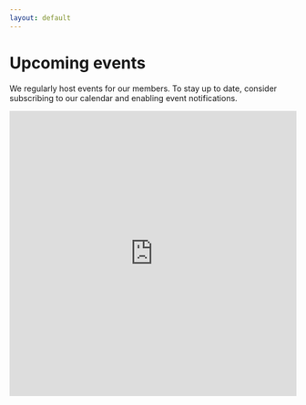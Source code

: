```yaml
---
layout: default
---
```


# Upcoming events

We regularly host events for our members. To stay up to date, consider subscribing to our calendar and enabling event notifications.

<iframe src="https://calendar.google.com/calendar/embed?src=9ot9d9lj26jald41r0el7e7hqg%40group.calendar.google.com" style="border: 0" width="100%" height="500" frameborder="0" scrolling="no"></iframe>
